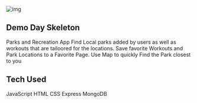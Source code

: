 ![img](project-cover.png)


## Demo Day Skeleton

Parks and Recreation App
Find Local parks added by users as well as workouts that are tailoored for the locations. Save favorite Workouts and Park Locations to a Favorite Page. Use Map to quickly Find the Park closest to you  

## Tech Used

JavaScript 
HTML
CSS
Express
MongoDB

## 
